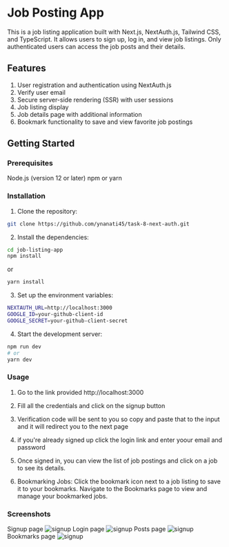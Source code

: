 # Job Posting App

This is a job listing application built with Next.js, NextAuth.js, Tailwind CSS, and TypeScript. It allows users to sign up, log in, and view job listings. Only authenticated users can access the job posts and their details.

## Features

1. User registration and authentication using NextAuth.js
2. Verify user email
3. Secure server-side rendering (SSR) with user sessions
4. Job listing display
5. Job details page with additional information
6. Bookmark functionality to save and view favorite job postings

## Getting Started

### Prerequisites

Node.js (version 12 or later)
npm or yarn

### Installation

1. Clone the repository:

```bash
git clone https://github.com/ynanati45/task-8-next-auth.git
```

2. Install the dependencies:

```bash
cd job-listing-app
npm install
```

or

```bash
yarn install
```

3. Set up the environment variables:

```bash
NEXTAUTH_URL=http://localhost:3000
GOOGLE_ID=your-github-client-id
GOOGLE_SECRET=your-github-client-secret
```

4. Start the development server:

```bash
npm run dev
# or
yarn dev
```

### Usage

1. Go to the link provided http://localhost:3000
2. Fill all the credentials and click on the signup button
3. Verification code will be sent to you so copy and paste that to the input and it will redirect you to the next page
4. if you're already signed up click the login link and enter yoour email and password

5. Once signed in, you can view the list of job postings and click on a job to see its details.
6. Bookmarking Jobs:
   Click the bookmark icon next to a job listing to save it to your bookmarks.
   Navigate to the Bookmarks page to view and manage your bookmarked jobs.

### Screenshots

Signup page
![signup]('/assets/signup.png')
Login page
![signup]('/assets/signup.png')
Posts page
![signup]('/assets/signup.png')
Bookmarks page
![signup]('/assets/signup.png')
